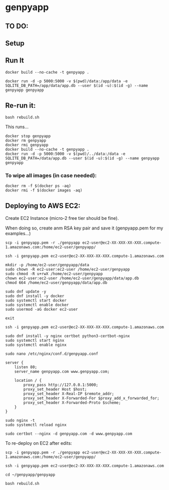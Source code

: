 # genpyapp


## TO DO:



## Setup



## Run It

```
docker build --no-cache -t genpyapp .

docker run -d -p 5000:5000 -v $(pwd)/data:/app/data -e SQLITE_DB_PATH=/app/data/app.db --user $(id -u):$(id -g) --name genpyapp genpyapp
```

## Re-run it:

```
bash rebuild.sh
```
This runs...
```
docker stop genpyapp
docker rm genpyapp
docker rmi genpyapp
docker build --no-cache -t genpyapp .
docker run -d -p 5000:5000 -v $(pwd)/../data:/data -e SQLITE_DB_PATH=/data/app.db --user $(id -u):$(id -g) --name genpyapp genpyapp
```


### To wipe all images (in case needed):

```
docker rm -f $(docker ps -aq)
docker rmi -f $(docker images -aq)
```

## Deploying to AWS EC2:

Create EC2 Instance (micro-2 free tier should be fine).

When doing so, create anm RSA key pair and save it (genpyapp.pem for my examples...)


```
scp -i genpyapp.pem -r ./genpyapp ec2-user@ec2-XX-XXX-XX-XXX.compute-1.amazonaws.com:/home/ec2-user/genpyapp/

ssh -i genpyapp.pem ec2-user@ec2-XX-XXX-XX-XXX.compute-1.amazonaws.com

mkdir -p /home/ec2-user/genpyapp/data
sudo chown -R ec2-user:ec2-user /home/ec2-user/genpyapp
sudo chmod -R u+rwX /home/ec2-user/genpyapp
chown ec2-user:ec2-user /home/ec2-user/genpyapp/data/app.db
chmod 664 /home/ec2-user/genpyapp/data/app.db

sudo dnf update -y
sudo dnf install -y docker
sudo systemctl start docker
sudo systemctl enable docker
sudo usermod -aG docker ec2-user

exit

ssh -i genpyapp.pem ec2-user@ec2-XX-XXX-XX-XXX.compute-1.amazonaws.com

sudo dnf install -y nginx certbot python3-certbot-nginx
sudo systemctl start nginx
sudo systemctl enable nginx

sudo nano /etc/nginx/conf.d/genpyapp.conf

server {
    listen 80;
    server_name genpyapp.com www.genpyapp.com;

    location / {
        proxy_pass http://127.0.0.1:5000;
        proxy_set_header Host $host;
        proxy_set_header X-Real-IP $remote_addr;
        proxy_set_header X-Forwarded-For $proxy_add_x_forwarded_for;
        proxy_set_header X-Forwarded-Proto $scheme;
    }
}

sudo nginx -t
sudo systemctl reload nginx

sudo certbot --nginx -d genpyapp.com -d www.genpyapp.com
```

To re-deploy on EC2 after edits:

```
scp -i genpyapp.pem -r ./genpyapp ec2-user@ec2-XX-XXX-XX-XXX.compute-1.amazonaws.com:/home/ec2-user/genpyapp/

ssh -i genpyapp.pem ec2-user@ec2-XX-XXX-XX-XXX.compute-1.amazonaws.com

cd ~/genpyapp/genpyapp

bash rebuild.sh
```

